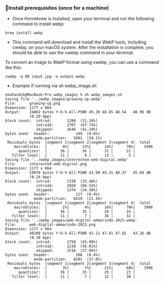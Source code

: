 ### 🔧Install prerequisites (once for a machine)

* Once Homebrew is installed, open your terminal and run the following command to install webp:

```
brew install webp
```

* This command will download and install the WebP tools, including cwebp, on your macOS system. After the installation is complete, you should be able to use the cwebp command in your terminal.

To convert an image to WebP format using cwebp, you can use a command like this:

```
cwebp -q 80 input.jpg -o output.webp
```


* Example if running via sh webp_image.sh

```
ekahandik@MacBook-Pro webp_images % sh webp_images.sh
Saving file '../webp_images/growing-up.webp'
File:      growing-up.png
Dimension: 1177 x 864
Output:    24862 bytes Y-U-V-All-PSNR 49.20 48.65 48.54   48.99 dB
           (0.20 bpp)
block count:  intra4:       1289  (32.26%)
              intra16:      2707  (67.74%)
              skipped:      1646  (41.19%)
bytes used:  header:            149  (0.6%)
             mode-partition:   5981  (24.1%)
 Residuals bytes  |segment 1|segment 2|segment 3|segment 4|  total
    macroblocks:  |       4%|      12%|      14%|      70%|    3996
      quantizer:  |      36 |      36 |      31 |      22 |
   filter level:  |      11 |       9 |      13 |       5 |
Saving file '../webp_images/interested-web-digital.webp'
File:      interested-web-digital.png
Dimension: 1177 x 864
Output:    29976 bytes Y-U-V-All-PSNR 43.99 49.31 48.37   45.09 dB
           (0.24 bpp)
block count:  intra4:       1338  (33.48%)
              intra16:      2658  (66.52%)
              skipped:      1374  (34.38%)
bytes used:  header:            127  (0.4%)
             mode-partition:   6419  (21.4%)
 Residuals bytes  |segment 1|segment 2|segment 3|segment 4|  total
    macroblocks:  |       1%|       4%|      16%|      78%|    3996
      quantizer:  |      36 |      35 |      29 |      24 |
   filter level:  |      11 |       7 |      38 |      32 |
Saving file '../webp_images/web-digital-ammarindo-2023.webp'
File:      web-digital-ammarindo-2023.png
Dimension: 1177 x 864
Output:    48208 bytes Y-U-V-All-PSNR 42.11 47.61 47.02   43.26 dB
           (0.38 bpp)
block count:  intra4:       1758  (43.99%)
              intra16:      2238  (56.01%)
              skipped:      1516  (37.94%)
bytes used:  header:            200  (0.4%)
             mode-partition:   8201  (17.0%)
 Residuals bytes  |segment 1|segment 2|segment 3|segment 4|  total
    macroblocks:  |       3%|       7%|      21%|      68%|    3996
      quantizer:  |      36 |      35 |      29 |      23 |
   filter level:  |      11 |       7 |      12 |      30 |
```   